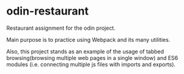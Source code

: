 # odin-restaurant
Restaurant assignment for the odin project.

Main purpose is to practice using Webpack and its many utilities. 

Also, this project stands as an example of the usage of tabbed browsing(browsing multiple web pages in a single window) and ES6 modules (i.e. connecting multiple js files with imports and exports).
